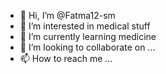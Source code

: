 - 👋 Hi, I’m @Fatma12-sm
- 👀 I’m interested in medical stuff
- 🌱 I’m currently learning medicine 
- 💞️ I’m looking to collaborate on ...
- 📫 How to reach me ...

<!---
Fatma12-sm/Fatma12-sm is a ✨ special ✨ repository because its `README.md` (this file) appears on your GitHub profile.
You can click the Preview link to take a look at your changes.
--->
